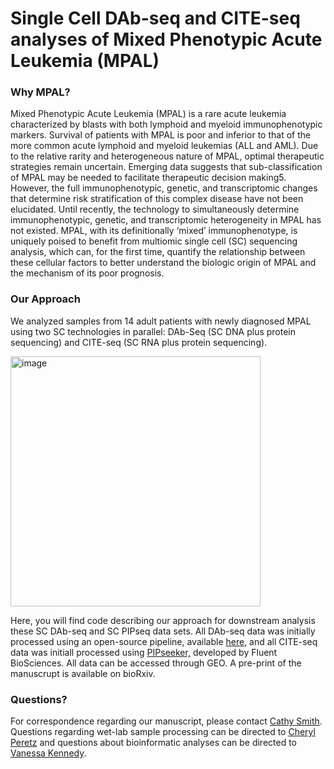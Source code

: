 # Single Cell DAb-seq and CITE-seq analyses of Mixed Phenotypic Acute Leukemia (MPAL)

### Why MPAL?

Mixed Phenotypic Acute Leukemia (MPAL) is a rare acute leukemia characterized by blasts with both lymphoid and myeloid immunophenotypic markers. Survival of patients with MPAL is poor and inferior to that of the more common acute lymphoid and myeloid leukemias (ALL and AML). Due to the relative rarity and heterogeneous nature of MPAL, optimal therapeutic strategies remain uncertain. Emerging data suggests that sub-classification of MPAL may be needed to facilitate therapeutic decision making5. However, the full immunophenotypic, genetic, and transcriptomic changes that determine risk stratification of this complex disease have not been elucidated. Until recently, the technology to simultaneously determine immunophenotypic, genetic, and transcriptomic heterogeneity in MPAL has not existed. MPAL, with its definitionally ‘mixed’ immunophenotype, is uniquely poised to benefit from multiomic single cell (SC) sequencing analysis, which can, for the first time, quantify the relationship between these cellular factors to better understand the biologic origin of MPAL and the mechanism of its poor prognosis. 

### Our Approach

We analyzed samples from 14 adult patients with newly diagnosed MPAL using two SC technologies in parallel: DAb-Seq (SC DNA plus protein sequencing) and CITE-seq (SC RNA plus protein sequencing). 

<img width="400" alt="image" src="https://user-images.githubusercontent.com/63078801/230311270-805c194a-3a2b-45f5-b483-8581bd5942c8.png">

Here, you will find code describing our approach for downstream analysis these SC DAb-seq and SC PIPseq data sets. All DAb-seq data was initially processed using an open-source pipeline, available [here,](https://github.com/AbateLab/DAb-seq) and all CITE-seq data was initiall processed using [PIPseeker,](https://www.fluentbio.com/products/pipseeker-software-for-data-analysis) developed by Fluent BioSciences. All data can be accessed through GEO. A pre-print of the manuscrupt is available on bioRxiv.


### Questions?

For correspondence regarding our manuscript, please contact [Cathy Smith](mailto:catherine.smith@ucsf.edu). Questions regarding wet-lab sample processing can be directed to [Cheryl Peretz](mailto:cheryl.peretz@ucsf.edu) and questions about bioinformatic analyses can be directed to [Vanessa Kennedy](mailto:vanessa.kennedy@ucsf.edu). 

